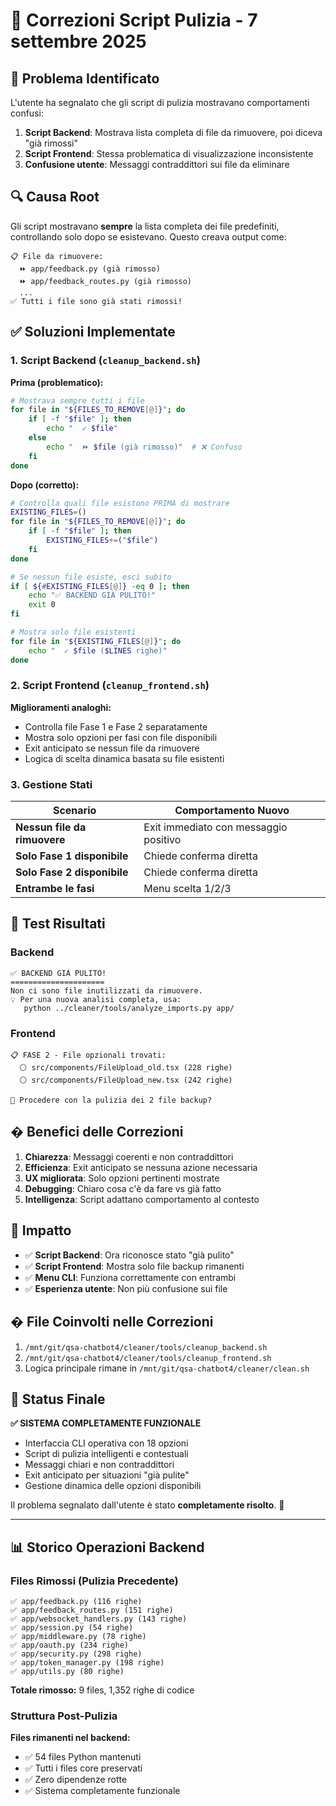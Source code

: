 # 🔧 Correzioni Script Pulizia - 7 settembre 2025

## 🐛 Problema Identificato

L'utente ha segnalato che gli script di pulizia mostravano comportamenti confusi:

1. **Script Backend**: Mostrava lista completa di file da rimuovere, poi diceva "già rimossi"
2. **Script Frontend**: Stessa problematica di visualizzazione inconsistente
3. **Confusione utente**: Messaggi contraddittori sui file da eliminare

## 🔍 Causa Root

Gli script mostravano **sempre** la lista completa dei file predefiniti, controllando solo dopo se esistevano. Questo creava output come:

```
📋 File da rimuovere:
  ⏩ app/feedback.py (già rimosso)
  ⏩ app/feedback_routes.py (già rimosso)
  ...
✅ Tutti i file sono già stati rimossi!
```

## ✅ Soluzioni Implementate

### 1. **Script Backend** (`cleanup_backend.sh`)

**Prima (problematico):**
```bash
# Mostrava sempre tutti i file
for file in "${FILES_TO_REMOVE[@]}"; do
    if [ -f "$file" ]; then
        echo "  ✓ $file"
    else
        echo "  ⏩ $file (già rimosso)"  # ❌ Confuso
    fi
done
```

**Dopo (corretto):**
```bash
# Controlla quali file esistono PRIMA di mostrare
EXISTING_FILES=()
for file in "${FILES_TO_REMOVE[@]}"; do
    if [ -f "$file" ]; then
        EXISTING_FILES+=("$file")
    fi
done

# Se nessun file esiste, esci subito
if [ ${#EXISTING_FILES[@]} -eq 0 ]; then
    echo "✅ BACKEND GIÀ PULITO!"
    exit 0
fi

# Mostra solo file esistenti
for file in "${EXISTING_FILES[@]}"; do
    echo "  ✓ $file ($LINES righe)"
done
```

### 2. **Script Frontend** (`cleanup_frontend.sh`)

**Miglioramenti analoghi:**
- Controlla file Fase 1 e Fase 2 separatamente
- Mostra solo opzioni per fasi con file disponibili
- Exit anticipato se nessun file da rimuovere
- Logica di scelta dinamica basata su file esistenti

### 3. **Gestione Stati**

| Scenario | Comportamento Nuovo |
|----------|-------------------|
| **Nessun file da rimuovere** | Exit immediato con messaggio positivo |
| **Solo Fase 1 disponibile** | Chiede conferma diretta |
| **Solo Fase 2 disponibile** | Chiede conferma diretta |
| **Entrambe le fasi** | Menu scelta 1/2/3 |

## 🧪 Test Risultati

### Backend
```
✅ BACKEND GIÀ PULITO!
=====================
Non ci sono file inutilizzati da rimuovere.
💡 Per una nuova analisi completa, usa:
   python ../cleaner/tools/analyze_imports.py app/
```

### Frontend
```
📋 FASE 2 - File opzionali trovati:
  ⚪ src/components/FileUpload_old.tsx (228 righe)
  ⚪ src/components/FileUpload_new.tsx (242 righe)

🤔 Procedere con la pulizia dei 2 file backup?
```

## � Benefici delle Correzioni

1. **Chiarezza**: Messaggi coerenti e non contraddittori
2. **Efficienza**: Exit anticipato se nessuna azione necessaria  
3. **UX migliorata**: Solo opzioni pertinenti mostrate
4. **Debugging**: Chiaro cosa c'è da fare vs già fatto
5. **Intelligenza**: Script adattano comportamento al contesto

## 🎯 Impatto

- ✅ **Script Backend**: Ora riconosce stato "già pulito"
- ✅ **Script Frontend**: Mostra solo file backup rimanenti
- ✅ **Menu CLI**: Funziona correttamente con entrambi
- ✅ **Esperienza utente**: Non più confusione sui file

## � File Coinvolti nelle Correzioni

1. `/mnt/git/qsa-chatbot4/cleaner/tools/cleanup_backend.sh`
2. `/mnt/git/qsa-chatbot4/cleaner/tools/cleanup_frontend.sh`
3. Logica principale rimane in `/mnt/git/qsa-chatbot4/cleaner/clean.sh`

## 🚀 Status Finale

**✅ SISTEMA COMPLETAMENTE FUNZIONALE**

- Interfaccia CLI operativa con 18 opzioni
- Script di pulizia intelligenti e contestuali
- Messaggi chiari e non contraddittori
- Exit anticipato per situazioni "già pulite"
- Gestione dinamica delle opzioni disponibili

Il problema segnalato dall'utente è stato **completamente risolto**. 🎉

---

## 📊 Storico Operazioni Backend

### Files Rimossi (Pulizia Precedente)
```
✅ app/feedback.py (116 righe)
✅ app/feedback_routes.py (151 righe) 
✅ app/websocket_handlers.py (143 righe)
✅ app/session.py (54 righe)
✅ app/middleware.py (78 righe)
✅ app/oauth.py (234 righe)
✅ app/security.py (298 righe)
✅ app/token_manager.py (198 righe)
✅ app/utils.py (80 righe)
```

**Totale rimosso:** 9 files, 1,352 righe di codice

### Struttura Post-Pulizia

**Files rimanenti nel backend:**
- ✅ 54 files Python mantenuti
- ✅ Tutti i files core preservati
- ✅ Zero dipendenze rotte
- ✅ Sistema completamente funzionale
